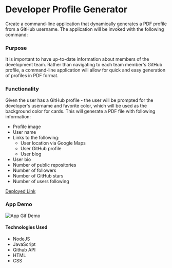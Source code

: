 # Developer Profile Generator

Create a command-line application that dynamically generates a PDF profile from a GitHub username. The application will be invoked with the following command:

### Purpose 

It is important to have up-to-date information about members of the development team. Rather than navigating to each team member's GitHub profile, a command-line application will allow for quick and easy generation of profiles in PDF format.

### Functionality

Given the user has a GitHub profile - the user will be prompted for the developer's username and favorite color, which will be used as the background color for cards. This will generate a PDF file with following information: 

* Profile image
* User name
* Links to the following:
  * User location via Google Maps
  * User GitHub profile
  * User blog
* User bio
* Number of public repositories
* Number of followers
* Number of GitHub stars
* Number of users following

[Deployed Link](https://joelynn94.github.io/dev-profile-generator/)

### App Demo

![App Gif Demo](dev-profile-generator-demo.gif)

#### Technologies Used 
 * NodeJS
 * JavaScript
 * Github API
 * HTML
 * CSS

